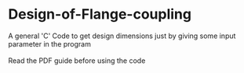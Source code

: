 # Design-of-Flange-coupling
A general 'C' Code to get design dimensions just by giving some input parameter in the program
<br><br>
Read the PDF guide before using the code

